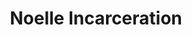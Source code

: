 ---
title: Noelle Incarceration
categories: ['incarceration']
contributors: terri and noelle
excerpt:
image: noelle-incarceration-1-web.jpg
featured: true
featured_order: 9
---